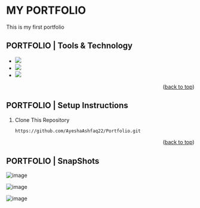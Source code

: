 
# MY PORTFOLIO 
This is my first portfolio


## PORTFOLIO  | Tools & Technology
* <img src="https://img.shields.io/badge/Visual_Studio_code-0078D4?style=for-the-badge&logo=visual%20studio%20code&logoColor=white" />
* <img src="https://img.shields.io/badge/HTMl5-0078D4?style=for-the-badge&logo=Html%20&logoColor=white" />
* <img src="https://img.shields.io/badge/CSS-1572B6?style=for-the-badge&logo=css3&logoColor=white" />

<p align="right">(<a href="#readme-top">back to top</a>)</p>



## PORTFOLIO | Setup Instructions 
1. Clone This Repository
   ```sh
   https://github.com/AyeshaAshfaq22/Portfolio.git


<p align="right">(<a href="#readme-top">back to top</a>)</p>


## PORTFOLIO  |  SnapShots



![image](https://github.com/AyeshaAshfaq22/Portfolio/assets/158320332/357508e2-b3e7-4733-932a-d7d2bc25ac89)

![image](https://github.com/AyeshaAshfaq22/Portfolio/assets/158320332/955f3e74-7097-4c58-91aa-22b5539ef483)

![image](https://github.com/AyeshaAshfaq22/Portfolio/assets/158320332/3516b994-05a2-42d4-bf25-4560f53ca084)


















